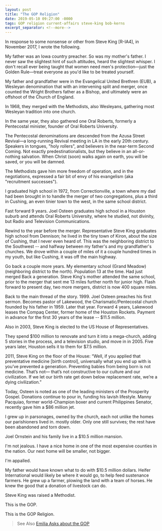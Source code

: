 ```yaml
---
layout: post
title: "The GOP Religion"
date: 2019-05-10 09:27:00 -0000
tags: GOP religion current-affairs steve-king bob-kerns
excerpt_separator: <!--more-->
---
```

In response to some nonsense or other from Steve King \[R-IA4], in November 2017, I wrote the following.

My father was an Iowa country preacher. So was my mother's father. I never saw the slightest hint of such attitudes, heard the slightest whisper. I don't recall ever being taught that women need men's protection—just the Golden Rule—treat everyone as you'd like to be treated yourself.
<!--more-->

My father and grandfather were in the Evangelical United Brethren (EUB), a Wesleyan denomination that with an intervening split and merger, once counted the Wright Brothers father as a Bishop, and ultimately were an offshoot of the Church of England.

In 1968, they merged with the Methodists, also Wesleyans, gathering most Wesleyan tradition into one church.

In the same year, they also gathered one Oral Roberts, formerly a Pentecostal minister, founder of Oral Roberts University.

The Pentecostal denominations are descended from the Azusa Street Revival—a long-running Revival meeting in LA in the early 20th century. Speakers in tongues, "holy rollers", and believers in the near-term Second Coming. Not exactly predestinationalists, but they believe in an all-or-nothing salvation. When Christ (soon) walks again on earth, you will be saved, or you will be damned.

The Methodists gave him more freedom of operation, and in the negotiations, expressed a fair bit of envy of his evangelism (aka "recruitment successes").

I graduated high school in 1972, from Correctionville, a town where my dad had been brought in to handle the merger of two congregations, plus a third in Cushing, an even tinier town to the west, in the same school district.

Fast forward 9 years. Joel Osteen graduates high school in a Houston suburb and attends Oral Roberts University, where he studied, not divinity, but Radio and Television Communications.

Rewind to the year before the merger. Representative Steve King graduates high school from Dennison; he lived in the tiny town of Kiron, about the size of Cushing, that I never even heard of. This was the neighboring district to the Southwest -- and halfway between my father's and my grandfather's churches. We drove within a couple of miles of it a couple hundred times in my youth, but like Cushing, it was off the main highway.

Go back a couple more years. My elementary school (Grand Meadow) (neighboring district to the north). Population 13 at the time. Had just merged Back a generation. Steve King's mother attended the same school, prior to the merger that sent me 13 miles further north for junior high. Flash forward to present day, two more mergers, district is now 400 square miles.

Back to the main thread of the story. 1999. Joel Osteen preaches his first sermon. Becomes pastor of Lakewood, the Charismatic/Pentecostal church founded by his father in 1959. Later that year. Forward 4 years, Lakewood leases the Compaq Center, former home of the Houston Rockets. Payment in advance for the first 30 years of the lease -- $11.5 million.

Also in 2003, Steve King is elected to the US House of Representatives.

They spend $100 million to renovate and turn it into a mega-church, adding 5 stories in the process, and a television studio, and move in in 2005. Five years later, Houston sells it to them for $7.5 million.

2011, Steve King on the floor of the House: “Well, if you applied that preventative medicine [birth control], universally what you end up with is you’ve prevented a generation. Preventing babies from being born is not medicine. That’s not— that’s not constructive to our culture and our civilization. If we let our birth rate get down below replacement rate, we’re a dying civilization.”

Today, Osteen is noted as one of the leading ministers of the Prosperity Gospel. Donations continue to pour in, funding his lavish lifestyle. Manny Pacquiao, former world-Champion boxer and current Philippines Senator, recently gave him a $86 million jet.

I grew up in parsonages, owned by the church, each not unlike the homes our parishioners lived in. mostly older. Only one still survives; the rest have been abandoned and torn down.

Joel Ornstein and his family live in a $10.5 million mansion.

I'm not jealous. I have a nice home in one of the most expensive counties in the nation. Our next home will be smaller, not bigger.

I'm appalled.

My father would have known what to do with $10.5 million dollars. Heifer International would likely be where it would go, to help feed sustenance farmers. He grew up a farmer, plowing the land with a team of horses. He knew the good that a donation of livestock can do.

Steve King was raised a Methodist.

This is the GOP.

This is the GOP Religion.
> See Also [Emilia Asks about the GOP](../GOP-religion-and-hate/)
